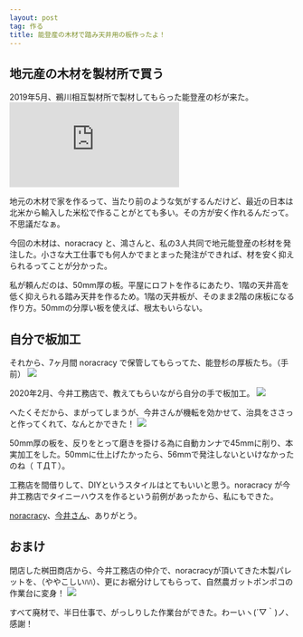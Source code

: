 ```yaml
---
layout: post
tag: 作る
title: 能登産の木材で踏み天井用の板作ったよ！
---
```


## 地元産の木材を製材所で買う

2019年5月、鵜川相互製材所で製材してもらった能登産の杉が来た。
![](https://kobapan.com/p/i.php?/galleries/make/ukawa-sm.jpg)

地元の木材で家を作るって、当たり前のような気がするんだけど、最近の日本は北米から輸入した米松で作ることがとても多い。その方が安く作れるんだって。不思議だなぁ。

今回の木材は、noracracy と、鴻さんと、私の3人共同で地元能登産の杉材を発注した。小さな大工仕事でも何人かでまとまった発注ができれば、材を安く抑えられるってことが分かった。

私が頼んだのは、50mm厚の板。平屋にロフトを作るにあたり、1階の天井高を低く抑えられる踏み天井を作るため。1階の天井板が、そのまま2階の床板になる作り方。50mmの分厚い板を使えば、根太もいらない。

## 自分で板加工

それから、7ヶ月間 noracracy で保管してもらってた、能登杉の厚板たち。（手前）
![](https://kobapan.com/p/_data/i/galleries/make/noracracy1-sm.jpg)

2020年2月、今井工務店で、教えてもらいながら自分の手で板加工。
![](https://kobapan.com/p/_data/i/galleries/make/iami-sm.jpg)

へたくそだから、まがってしまうが、今井さんが機転を効かせて、治具をささっと作ってくれて、なんとかできた！
![](https://kobapan.com/p/_data/i/galleries/make/sane-sm.jpg)

50mm厚の板を、反りをとって磨きを掛ける為に自動カンナで45mmに削り、本実加工をした。50mmに仕上げたかったら、56mmで発注しないといけなかったのね（ ＴДＴ）。

工務店を間借りして、DIYというスタイルはとてもいいと思う。noracracy が今井工務店でタイニーハウスを作るという前例があったから、私にもできた。

[noracracy](https://www.facebook.com/noracracy)、[今井さん](https://www.facebook.com/makoto.imai.96742)、ありがとう。


## おまけ

閉店した桝田商店から、今井工務店の仲介で、noracracyが頂いてきた木製パレットを、（ややこしいﾊﾊ）、更にお裾分けしてもらって、自然農ガットポンポコの作業台に変身！
![](https://kobapan.com/p/_data/i/galleries/make/dai-sm.jpg)

すべて廃材で、半日仕事で、がっしりした作業台ができた。わーいヽ(´▽｀)ノ、感謝！

